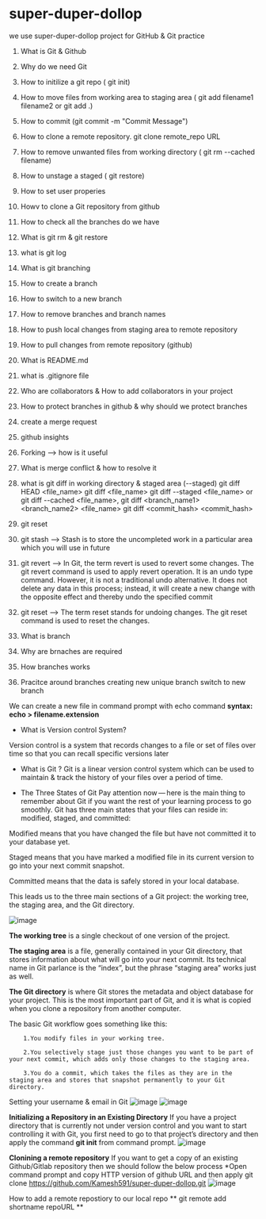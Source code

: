 # super-duper-dollop
we use super-duper-dollop project for GitHub &amp; Git practice

1) What is Git & Github
2) Why do we need Git
3) How to initilize a git repo ( git init)
4) How to move files from working area to staging area ( git add filename1 filename2 or git add .)
5) How to commit  (git commit -m "Commit Message")
6) How to clone a remote repository. git clone remote_repo URL
7) How to remove unwanted files from working directory  ( git rm --cached filename)
8) How to unstage a staged ( git restore)
9) How to set user properies
10) Howv to clone a Git repository from github
11) How to check all the branches do we have
12) What is git rm & git restore
13) what is git log
14) What is git branching 
15) How to create a branch
16) How to switch to a new branch
17) How to remove branches and branch names
18) How to push local changes from staging area to remote repository
19) How to pull changes from remote repository (github)
20) What is README.md
21) what is .gitignore file
22) Who are collaborators & How to add collaborators in your project
22) How to protect branches in github & why should we protect branches
23) create a merge request
24) github insights
25) Forking --> how is it useful
26) What is merge conflict & how to resolve it
27) what is git diff in working directory  & staged area (--staged)
        git diff HEAD <file_name>
        git diff <file_name>
        git diff --staged <file_name> or  git diff --cached <file_name>,
        git diff <branch_name1> <branch_name2> <file_name>
        git diff <commit_hash> <commit_hash> 

28) git reset
29) git stash --> Stash is to store the uncompleted work in a particular area which you will use in future
30) git revert -->  In Git, the term revert is used to revert some changes. The git revert command is used to apply revert operation. It is an undo type command. However, it is not a traditional undo alternative. It does not delete any data in this process; instead, it will create a new change with the opposite effect and thereby undo the specified commit
31) git reset --> The term reset stands for undoing changes. The git reset command is used to reset the changes.









1) What is branch
2) Why are brnaches are required
3) How branches works
4) Pracitce around branches
creating new unique branch
switch to new branch

We can create a new file in command prompt with echo command
**syntax: echo > filename.extension**



* What is Version control System?

Version control is a system that records changes to a file or set of files over time so that you can recall specific versions later

* What is Git ?
Git is a linear version control system which can be used to maintain & track the history of your files over a period of time.

* The Three States of Git
Pay attention now — here is the main thing to remember about Git if you want the rest of your learning process to go smoothly. Git has three main states that your files can reside in: modified, staged, and committed:

Modified means that you have changed the file but have not committed it to your database yet.

Staged means that you have marked a modified file in its current version to go into your next commit snapshot.

Committed means that the data is safely stored in your local database.

This leads us to the three main sections of a Git project: the working tree, the staging area, and the Git directory.

![image](https://user-images.githubusercontent.com/117242284/200162445-669e0e43-4a6c-40b0-8e78-9d6217d0aaa4.png)


**The working tree** is a single checkout of one version of the project.

**The staging area** is a file, generally contained in your Git directory, that stores information about what will go into your next commit. Its technical name in Git parlance is the “index”, but the phrase “staging area” works just as well.

**The Git directory** is where Git stores the metadata and object database for your project. This is the most important part of Git, and it is what is copied when you clone a repository from another computer.

The basic Git workflow goes something like this:

        1.You modify files in your working tree.

        2.You selectively stage just those changes you want to be part of your next commit, which adds only those changes to the staging area.

        3.You do a commit, which takes the files as they are in the staging area and stores that snapshot permanently to your Git directory.
        
 
 Setting your username & email in Git
 ![image](https://user-images.githubusercontent.com/117242284/200162799-59bb03b3-601f-4ff5-9783-c7a5cc083ba5.png)
![image](https://user-images.githubusercontent.com/117242284/200162831-9e51bbb6-b121-4456-8496-d6742489e0db.png)


**Initializing a Repository in an Existing Directory**
        If you have a project directory that is currently not under version control and you want to start controlling it with Git, you first need to go to that project’s directory and then apply the command **git init** from command prompt.
        ![image](https://user-images.githubusercontent.com/117242284/200162957-d352aa6d-9020-46e2-8c67-110ca5166cb4.png)

**Clonining a remote repository**
        If you want to get a copy of an existing Github/Gitlab repository then we should follow the below process
        *Open command prompt and copy HTTP version of github URL and then apply git clone https://github.com/Kamesh591/super-duper-dollop.git ![image](https://user-images.githubusercontent.com/117242284/200163471-b92ff25a-ec04-491e-a684-daef685a5ec6.png)

       

How to add a remote repostiory to our local repo
        ** git remote add shortname repoURL **
        
        

